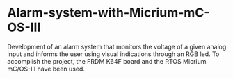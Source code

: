 # Alarm-system-with-Micrium-mC-OS-III
Development of an alarm system that monitors the voltage of a given analog input and informs the user using visual indications through an RGB led. To accomplish the project, the FRDM K64F board and the RTOS Micrium mC/OS-III have been used.
